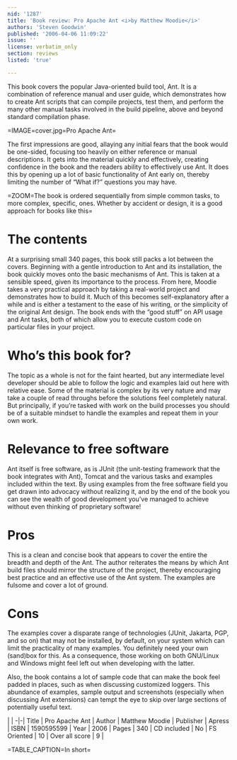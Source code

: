 ```yaml
---
nid: '1287'
title: 'Book review: Pro Apache Ant <i>by Matthew Moodie</i>'
authors: 'Steven Goodwin'
published: '2006-04-06 11:09:22'
issue: ''
license: verbatim_only
section: reviews
listed: 'true'

---
```

This book covers the popular Java-oriented build tool, Ant. It is a combination of reference manual and user guide, which demonstrates how to create Ant scripts that can compile projects, test them, and perform the many other manual tasks involved in the build pipeline, above and beyond standard compilation phase.


=IMAGE=cover.jpg=Pro Apache Ant=

The first impressions are good, allaying any initial fears that the book would be one-sided, focusing too heavily on either reference or manual descriptions. It gets into the material quickly and effectively, creating confidence in the book and the readers ability to effectively use Ant. It does this by opening up a lot of basic functionality of Ant early on, thereby limiting the number of “What if?” questions you may have.


=ZOOM=The book is ordered sequentially from simple common tasks, to more complex, specific, ones. Whether by accident or design, it is a good approach for books like this=


# The contents

At a surprising small 340 pages, this book still packs a lot between the covers. Beginning with a gentle introduction to Ant and its installation, the book quickly moves onto the basic mechanisms of Ant. This is taken at a sensible speed, given its importance to the process. From here, Moodie takes a very practical approach by taking a real-world project and demonstrates how to build it. Much of this becomes self-explanatory after a while and is either a testament to the ease of his writing, or the simplicity of the original Ant design. The book ends with the “good stuff” on API usage and Ant tasks, both of which allow you to execute custom code on particular files in your project.


# Who’s this book for?

The topic as a whole is not for the faint hearted, but any intermediate level developer should be able to follow the logic and examples laid out here with relative ease. Some of the material is complex by its very nature and may take a couple of read throughs before the solutions feel completely natural. But principally, if you’re tasked with work on the build processes you should be of a suitable mindset to handle the examples and repeat them in your own work.


# Relevance to free software

Ant itself is free software, as is JUnit (the unit-testing framework that the book integrates with Ant), Tomcat and the various tasks and examples included within the text. By using examples from the free software field you get drawn into advocacy without realizing it, and by the end of the book you can see the wealth of good development you’ve managed to achieve without even thinking of proprietary software!


# Pros

This is a clean and concise book that appears to cover the entire the breadth and depth of the Ant. The author reiterates the means by which Ant build files should mirror the structure of the project, thereby encouraging best practice and an effective use of the Ant system. The examples are fulsome and cover a lot of ground.


# Cons

The examples cover a disparate range of technologies (JUnit, Jakarta, PGP, and so on) that may not be installed, by default, on your system which can limit the practicality of many examples. You definitely need your own (sand)box for this. As a consequence, those working on both GNU/Linux and Windows might feel left out when developing with the latter.

Also, the book contains a lot of sample code that can make the book feel padded in places, such as when discussing customized loggers. This abundance of examples, sample output and screenshots (especially when discussing Ant extensions) can tempt the eye to skip over large sections of potentially useful text.


 | |
-|-|
Title | Pro Apache Ant | 
Author | Matthew Moodie | 
Publisher | Apress | 
ISBN | 1590595599 | 
Year | 2006 | 
Pages | 340 | 
CD included | No | 
FS Oriented | 10 | 
Over all score | 9 | 

=TABLE_CAPTION=In short=


